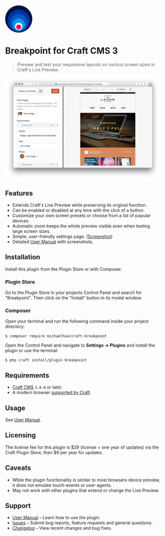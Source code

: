 ![Icon](src/icon.svg)

# Breakpoint for Craft CMS 3

> Preview and test your responsive layouts on various screen sizes in Craft's Live Preview.

![Preview](docs/resources/preview.png)

## Features

-   Extends Craft's Live Preview while preserving its original function.
-   Can be enabled or disabled at any time with the click of a button.
-   Customize your own screen presets or choose from a list of popular devices.
-   Automatic zoom keeps the whole preview visible even when testing large screen sizes.
-   Simple, user-friendly settings page. ([Screenshot](docs/resources/settings.png))
-   Detailed [User Manual](docs/README.md) with screenshots.

## Installation

Install this plugin from the Plugin Store or with Composer.

### Plugin Store

Go to the Plugin Store in your projects Control Panel and search for "Breakpoint". Then click on the "Install" button in its modal window.

### Composer

Open your terminal and run the following command inside your project directory:

    $ composer require michaelhue/craft-breakpoint

Open the Control Panel and navigate to **Settings → Plugins** and install the plugin or use the terminal:

    $ php craft install/plugin breakpoint

## Requirements

-   [Craft CMS](https://github.com/craftcms/cms/) `3.0.0` or later.
-   A modern browser [supported by Craft](https://docs.craftcms.com/v3/requirements.html#cp-browser-requirements).

## Usage

See [User Manual](docs/README.md).

## Licensing

The license fee for this plugin is $29 (license + one year of updates) via the Craft Plugin Store, then $9 per year for updates.

## Caveats

-   While the plugin functionality is similar to most browsers device preview, it does not emulate touch-events or user-agents.
-   May not work with other plugins that extend or change the Live Preview.

## Support

-   [User Manual](docs/README.md) – Learn how to use the plugin.
-   [Issues](https://github.com/michaelhue/craft-breakpoint/issues) – Submit bug reports, feature requests and general questions.
-   [Changelog](https://github.com/michaelhue/craft-breakpoint/blob/master/CHANGELOG.md) – View recent changes and bug fixes.
